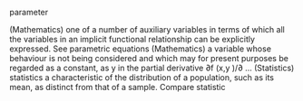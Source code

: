 parameter

(Mathematics) one of a number of auxiliary variables in terms of which all the variables in an implicit functional relationship can be explicitly expressed. See parametric equations
(Mathematics) a variable whose behaviour is not being considered and which may for present purposes be regarded as a constant, as y in the partial derivative ∂f (x,y )/∂ ...
(Statistics) statistics a characteristic of the distribution of a population, such as its mean, as distinct from that of a sample. Compare statistic
